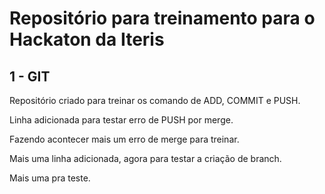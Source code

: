 # Repositório para treinamento para o Hackaton da Iteris

## 1 - GIT
Repositório criado para treinar os comando de ADD, COMMIT e PUSH.

Linha adicionada para testar erro de PUSH por merge.

Fazendo acontecer mais um erro de merge para treinar. 

Mais uma linha adicionada, agora para testar a criação de branch. 

Mais uma pra teste.